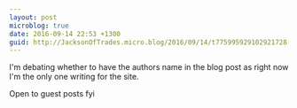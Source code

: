 ```yaml
---
layout: post
microblog: true
date: 2016-09-14 22:53 +1300
guid: http://JacksonOfTrades.micro.blog/2016/09/14/t775995929102921728.html
---
```

I'm debating whether to have the authors name in the blog post as right now I'm the only one writing for the site.

Open to guest posts fyi
